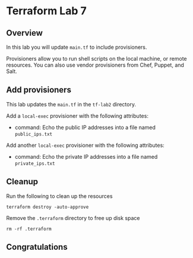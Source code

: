 # Terraform Lab 7

## Overview 
In this lab you will update `main.tf` to include provisioners.

Provisioners allow you to run shell scripts on the local machine, or remote resources. You can also use vendor provisioners from Chef, Puppet, and Salt.

## Add provisioners
This lab updates the `main.tf` in the `tf-lab2` directory. 

Add a `local-exec` provisioner with the following attributes: 
- command: Echo the public IP addresses into a file named `public_ips.txt`

Add another `local-exec` provisioner with the following attributes: 
- command: Echo the private IP addresses into a file named `private_ips.txt`



## Cleanup

Run the following to clean up the resources

```
terraform destroy -auto-approve
```

Remove the `.terraform` directory to free up disk space

```
rm -rf .terraform
```



## Congratulations
